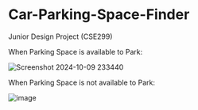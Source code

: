 # Car-Parking-Space-Finder
Junior Design Project (CSE299)

When Parking Space is available to Park:

![Screenshot 2024-10-09 233440](https://github.com/user-attachments/assets/0f01a604-8d1a-4164-81f8-8741be173d2a)


When Parking Space is not available to Park:

![image](https://github.com/user-attachments/assets/45dae05d-c59b-4657-8f44-23a971c0a656)
